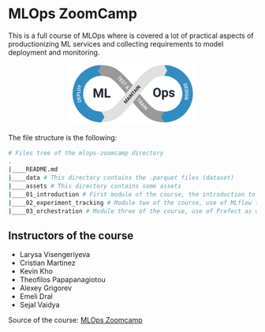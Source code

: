 # MLOps ZoomCamp
This is a full course of MLOps where is covered a lot of practical aspects of productionizing ML services and collecting requirements to model deployment and monitoring.

<p align="center">
  <img src="../assets/imgs/general_imgs/mlops_logo.png" width=50%/>
</p>

The file structure is the following:

```bash 
# Files tree of the mlops-zoomcamp directory
.
|____README.md
|____data # This directory contains the .parquet files (dataset)
|____assets # This directory contains some assets
|____01_introduction # First module of the course, the introduction to MLOps
|____02_experiment_tracking # Module two of the course, use of MLflow to keep tracking of the experiments metadata and model registry
|____03_orchestration # Module three of the course, use of Prefect as workflow orchestrator in order to build and implement ML pipelines effectively
```

## Instructors of the course
- Larysa Visengeriyeva
- Cristian Martinez
- Kevin Kho
- Theofilos Papapanagiotou
- Alexey Grigorev
- Emeli Dral
- Sejal Vaidya

Source of the course:
[MLOps Zoomcamp](https://github.com/DataTalksClub/mlops-zoomcamp)